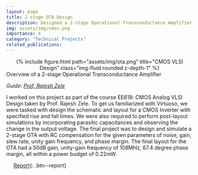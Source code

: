 ```yaml
---
layout: page
title: 2-stage OTA Design
description: Designed a 2-stage Operational Transconductance Amplifier for the specified parameters and implemented it using Cadence Virtuoso
img: assets/img/cmos.png
importance: 4
category: "Technical Projects"
related_publications:
---
```


<center>
<div class="row">
    <div class="col-sm mt-4 mt-md-0">
        {% include figure.html path="assets/img/ota.png" title="CMOS VLSI Design" class="img-fluid rounded z-depth-1" %}
    </div>
</div>
</center>
<div class="caption">
    Overview of a 2-stage Operational Transconductance Amplifier
</div>

_Guide: [Prof. Rajesh Zele](http://www.ee.iitb.ac.in/~zelerajesh/index.php)_

I worked on this project as part of the course EE618: CMOS Analog VLSI Design taken by Prof. Rajesh Zele. To get us familiarized with Virtuoso, we were tasked with design the schematic and layout for a CMOS Inverter with specified rise and fall times. We were also required to perform post-layout simulations by incorporating parasitic capacitances and observing the change in the output voltage. 
The final project was to design and simulate a 2-stage OTA with RC compensation for the given parameters of noise, gain, slew rate, unity gain frequency, and phase margin. The final layout for the OTA had a 50dB gain, unity-gain frequency of 108MHz, 67.4 degree phase margin, all within a power budget of 0.22mW.

&nbsp;&nbsp;&nbsp;&nbsp; [Report](https://anubhavbhatla.github.io/assets/pdf/EE618_report.pdf){: .btn--report}
